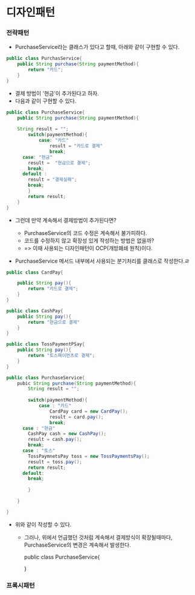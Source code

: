 # 디자인패턴



### 전략패턴

- PurchaseService라는 클래스가 있다고 할때, 아래와 같이 구현할 수 있다.

```java
public class PurchasService{
	public String purchase(String paymentMethod){
		return "카드";
	}
}
```

- 결제 방법이 '현금'이 추가된다고 하자.
- 다음과 같이 구현할 수 있다.

```java
public class PurchaseService{
	public String purchase(String paymentMethod){
	
	String result = "";
		switch(paymentMethod){
			case: "카드"
				result = "카드로 결제"
				break;
      case: "현금"
      	result =  "현금으로 결제";
      	break;
      default :
      	result = "결제실패";
      	break;
		}
		return result;
	}
}
```

- 그런데 만약 계속해서 결제방법이 추가된다면? 
  - PurchaseService의 코드 수정은 계속해서 불가피하다.
  - 코드를 수정하지 않고 확장성 있게 작성하는 방법은 없을까?
  - => 이때 사용되는 디자인패턴이 OCP(개방폐쇄 원칙)이다.

- PurchaseService 메서드 내부에서 사용되는 분기처리를 클래스로 작성한다.ㄹ

```java
public class CardPay{

	public String pay(){
		return "카드로 결제";
	}
}

public class CashPay{
	public String pay(){
		return "현금으로 결제"
	}
}

public class TossPaymentPSay{
	public String pay(){
		return "토스페이먼츠로 결제";
	}
}

public class PurchaseService{
	pubic String purchase(String paymentMethod){
		String result = "";
		
		switch(paymentMethod){
			case : "카드"
				CardPay card = new CardPay();
				result = card.pay();
				break;
      case : "현금"
      	CashPay cash = new CashPay();
      	result = cash.pay();
      	break;
      case : "토스"
      	TossPaymnetsPay toss = new TossPaymentsPay();
      	result = toss.pay();
      	return result;
      default: 
      	break;
			
		}
	
	}

}
```

- 위와 같이 작성할 수 있다.

  - 그러나, 위에서 언급했던 것처럼 계속해서 결제방식이 확장될때마다, PurchaseService의 변경은 계속해서 발생한다.

  



 	public class PurchaseService{


 		

 	}



### 프록시패턴
